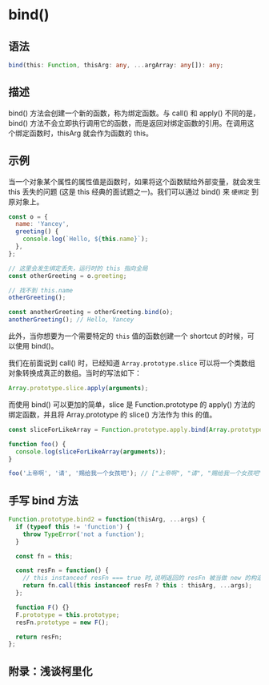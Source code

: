 # bind()

## 语法

```ts
bind(this: Function, thisArg: any, ...argArray: any[]): any;
```

## 描述

bind() 方法会创建一个新的函数，称为绑定函数。与 call() 和 apply() 不同的是，bind() 方法不会立即执行调用它的函数，而是返回对绑定函数的引用。在调用这个绑定函数时，thisArg 就会作为函数的 this。

## 示例

当一个对象某个属性的属性值是函数时，如果将这个函数赋给外部变量，就会发生 this 丢失的问题 (这是 this 经典的面试题之一)。我们可以通过 bind() 来 `硬绑定` 到原对象上。

```js
const o = {
  name: 'Yancey',
  greeting() {
    console.log(`Hello, ${this.name}`);
  },
};

// 这里会发生绑定丢失，运行时的 this 指向全局
const otherGreeting = o.greeting;

// 找不到 this.name
otherGreeting();

const anotherGreeting = otherGreeting.bind(o);
anotherGreeting(); // Hello, Yancey
```

此外，当你想要为一个需要特定的 `this` 值的函数创建一个 shortcut 的时候，可以使用 bind()。

我们在前面说到 call() 时，已经知道 `Array.prototype.slice` 可以将一个类数组对象转换成真正的数组。当时的写法如下：

```js
Array.prototype.slice.apply(arguments);
```

而使用 bind() 可以更加的简单，slice 是 Function.prototype 的 apply() 方法的绑定函数，并且将 Array.prototype 的 slice() 方法作为 this 的值。

```js
const sliceForLikeArray = Function.prototype.apply.bind(Array.prototype.slice);

function foo() {
  console.log(sliceForLikeArray(arguments));
}

foo('上帝啊', '请', '赐给我一个女孩吧'); // ["上帝啊", "请", "赐给我一个女孩吧"]
```

## 手写 bind 方法

```js
Function.prototype.bind2 = function(thisArg, ...args) {
  if (typeof this != 'function') {
    throw TypeError('not a function');
  }

  const fn = this;

  const resFn = function() {
    // this instanceof resFn === true 时,说明返回的 resFn 被当做 new 的构造函数调用
    return fn.call(this instanceof resFn ? this : thisArg, ...args);
  };

  function F() {}
  F.prototype = this.prototype;
  resFn.prototype = new F();

  return resFn;
};
```

## 附录：浅谈柯里化
